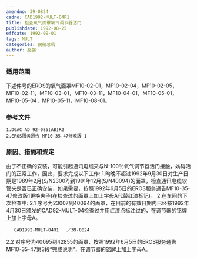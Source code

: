 ```yaml
---
amendno: 39-0824
cadno: CAD1992-MULT-04R1
title: 检查氧气面罩氧气调节器活门
publishdate: 1992-08-25
effdate: 1992-09-01
tags: MULT
categories: 民航总局
author: 赵强
---
```


### 适用范围 
下述件号的EROS的氧气面罩MF10-02-01，MF10-02-04，MF10-02-05，MF10-02-11，MF10-03-01，MF10-03-11，MF10-04-01，MF10-05-01，MF10-05-04，MF10-05-11，MF10-08-01。

### 参考文件
    1.DGAC AD 92-085(AB)R2 
    2.EROS服务通告 MF10-35-47修改版 1 

### 原因、措施和规定 
由于不正确的安装，可能引起通讯电缆夹与N-100％氧气调节器活门接触，妨碍活门的正常工作，因此，要求完成以下工作: 
    1.昀晚不超过1992年9月30日对生产日期是1989年2月(S/N23007)到1991年12月(S/N40094)的面罩，检查通讯电缆软管夹是否已正确安装，如果需要，按照1992年6月5日的EROS服务通告MF10-35-47修改版1更换夹子(在检查过的面罩上加上字母A代替红漆标记)。 
    2.在车间的下次检查中: 
2.1 
序号为23007到40094的面罩，在目前的有效日期内已经按1992年4月30日颁发的CAD92-MULT-04检查过并用红漆点标注过的，在调节器的铭牌上加上字母A。 

       CAD1992-MULT-04R1   ／39-0824 
2.2 对序号为40095到42855的面罩，按照1992年6月5日的EROS服务通告MF10-35-47第3段“完成说明”，在调节器的铭牌上加上字母A。
